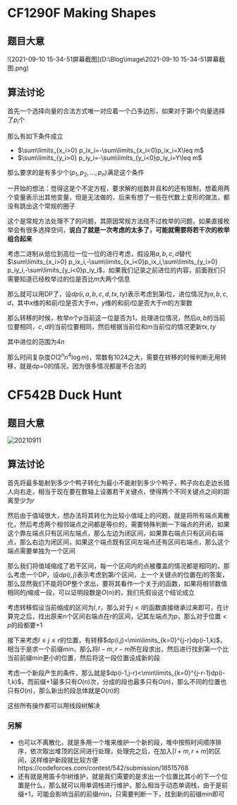 # CF1290F Making Shapes

## 题目大意

![2021-09-10 15-34-51屏幕截图](D:\Blog\image\2021-09-10 15-34-51屏幕截图.png)

## 算法讨论

首先一个选择向量的合法方式唯一对应着一个凸多边形，如果对于第$i$个向量选择了$p_i$个

那么有如下条件成立

- $\sum\limits_{x_i>0} p_ix_i=-\sum\limits_{x_i<0}p_ix_i=X\leq m$
- $\sum\limits_{y_i>0} p_iy_i=-\sum\limits_{y_i<0}p_iy_i=Y\leq m$

那么要求的是有多少个$(p_1,p_2,...,p_n)$满足这个条件

一开始的想法：觉得这是个不定方程，要求解的组数并且和的还有限制，想着用两个变量表示出其他变量，但是无法做的，后来有想了一些在代数上变形的做法，都没有跳出这个常规的圈子

这个是常规方法处理不了的问题，其原因常规方法绕不过枚举的问题，如果直接枚举会有很多选择空间，**说白了就是一次考虑的太多了，可能就需要将若干次的枚举组合起来**

考虑二进制从低位到高位一位一位的进行考虑，假设用$a,b,c,d$替代$\sum\limits_{x_i>0} p_ix_i,-\sum\limits_{x_i<0}p_ix_i,\sum\limits_{y_i>0} p_iy_i,-\sum\limits_{y_i<0}p_iy_i$，如果我们记录之前进位的内容，前面我们只需要知道已经枚举过的位是否比$m$大两个信息

那么就可以用DP了，设$dp(i,a,b,c,d,tx,ty)$表示考虑到第$i$位，进位情况为$a,b,c,d$，其中$x$维的和前$i$位是否大于$m$，$y$维的和前$i$位是否大于$m$的方案数

那么转移的时候，枚举$n$个$p$当前这一位是否为$1$，处理进位情况，然后$a,b$的当前位要相同，$c,d$的当前位要相同，然后根据当前位和m当前位的情况更新$tx,ty$

其中进位的范围为$4n$

那么时间复杂度$O(2^n n^4 \log m)$，常数有1024之大，需要在转移的时候判断无用转移，就是dp=0的情况，因为很多情况都是不合法的

# CF542B Duck Hunt

## 题目大意

![20210911](D:\Blog\image\20210911.PNG)

## 算法讨论

首先将最多能射到多少个鸭子转化为最小不能射到多少个鸭子，鸭子向右走边长猎人向右走，相当于现在要在数轴上设置若干关键点，使得两个不同关键点之间的距离至少为$r$

然后由于值域很大，想办法将其转化为比较小值域上的问题，就是将所有端点离散化，然后考虑两个相邻端点之间都是等价的，需要特殊判断一下端点的开闭，如果这个靠左端点只有区间左端点，那么左边为闭区间，如果靠右端点只有区间右端点，那么右边为闭区间，如果这个端点既有区间左端点还有区间右端点，那么这个端点需要单独为一个区间

那么我们将值域缩成了若干区间，每一个区间内的点被覆盖的情况都是相同的，那么考虑一个DP，设$dp(i,j)$表示考虑到第$i$个区间，上一个关键点的位置在$j$的答案，那么显然我们不能将DP整个求出，要将其看作一个关于$j$的函数，如果将相邻数值相同的$j$缩成一段，可以证明段数是$O(n)$的，我们先假设这个结论成立

考虑转移假设当前缩成的区间为$l,r$，那么对于$j<l$的函数直接继承过来即可，在计算完之后，找出原来n个区间右端点在r的区间，记其左端点为$p$，那么对于位置$<p$的段都要+1

接下来考虑$l\leq j\leq r$的位置，有转移$dp(i,j)=\min\limits_{k=0}^{j-r}dp(i-1,k)$，相当于是求一个前缀$min$，那么将$l-m,r-m$所在段求出，然后进行找到第一个比当前前缀min更小的位置，然后将这一段位置设成新的段

考虑一个新段产生的条件，那么就是$dp(i-1,j-r)<\min\limits_{k=0}^{j-r-1}dp(i-1,k)$，而前缀+1最多只有$O(n)$次，分成的段也最多只有$O(n)$，那么不同的位置也只有$O(n)$，那么新出的段总体就是$O(n)$的

这些所有操作都可以用线段树解决

### 另解

- 也可以不离散化，就是多用一个堆来维护一个新的段，堆中按照时间顺序排序，依次取出堆顶的区间进行处理，处理完之后，在加入$[l+m,r+m]$的区间，这样维护新段就比较方便https://codeforces.com/contest/542/submission/18515768
- 还有就是用笛卡尔树维护，就是我们需要的是求出一个位置比其小的下一个位置是什么，那么就可以用单调栈进行维护，那么相当于动态单调栈，由于是前缀+1，可能会影响当前的前缀min，只需要判断一下，找到新的前缀min即可

